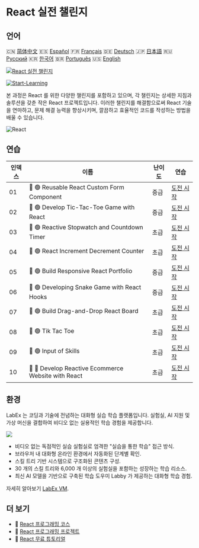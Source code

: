 # React 실전 챌린지

## 언어

🇨🇳 [简体中文](README_zh.md) 🇪🇸 [Español](README_es.md) 🇫🇷 [Français](README_fr.md) 🇩🇪 [Deutsch](README_de.md) 🇯🇵 [日本語](README_ja.md) 🇷🇺 [Русский](README_ru.md) 🇰🇷 [한국어](README_ko.md) 🇧🇷 [Português](README_pt.md) 🇺🇸 [English](README.md) 

[![React 실전 챌린지](https://cover-creator.labex.io/react-practice-challenges.png?lang=ko)](https://labex.io/ko/courses/react-practice-challenges)

[![Start-Learning](https://img.shields.io/badge/Start-Learning-whitesmoke?style=for-the-badge)](https://labex.io/ko/courses/react-practice-challenges)

본 과정은 React 를 위한 다양한 챌린지를 포함하고 있으며, 각 챌린지는 상세한 지침과 솔루션을 갖춘 작은 React 프로젝트입니다. 이러한 챌린지를 해결함으로써 React 기술을 연마하고, 문제 해결 능력을 향상시키며, 깔끔하고 효율적인 코드를 작성하는 방법을 배울 수 있습니다.

![React](https://img.shields.io/badge/React-whitesmoke?style=for-the-badge&logo=react)


## 연습

|   인덱스 | 이름                                                | 난이도   | 연습                                                                                                                       |
|----------|-----------------------------------------------------|----------|----------------------------------------------------------------------------------------------------------------------------|
|       01 | 🎯 🟢 Reusable React Custom Form Component          | 중급     | <a target='_blank' href='https://labex.io/ko/labs/react-reusable-react-custom-form-component-67586'>도전 시작</a>          |
|       02 | 🎯 🟢 Develop Tic-Tac-Toe Game with React           | 중급     | <a target='_blank' href='https://labex.io/ko/labs/react-develop-tic-tac-toe-game-with-react-67587'>도전 시작</a>           |
|       03 | 🎯 🟢 Reactive Stopwatch and Countdown Timer        | 초급     | <a target='_blank' href='https://labex.io/ko/labs/react-reactive-stopwatch-and-countdown-timer-67593'>도전 시작</a>        |
|       04 | 🎯 🟢 React Increment Decrement Counter             | 초급     | <a target='_blank' href='https://labex.io/ko/labs/react-react-increment-decrement-counter-67585'>도전 시작</a>             |
|       05 | 🎯 🟢 Build Responsive React Portfolio              | 중급     | <a target='_blank' href='https://labex.io/ko/labs/react-build-responsive-react-portfolio-67591'>도전 시작</a>              |
|       06 | 🎯 🟢 Developing Snake Game with React Hooks        | 중급     | <a target='_blank' href='https://labex.io/ko/labs/react-developing-snake-game-with-react-hooks-67592'>도전 시작</a>        |
|       07 | 🎯 🟢 Build Drag-and-Drop React Board               | 초급     | <a target='_blank' href='https://labex.io/ko/labs/react-build-drag-and-drop-react-board-67588'>도전 시작</a>               |
|       08 | 🎯 🟢 Tik Tac Toe                                   | 초급     | <a target='_blank' href='https://labex.io/ko/labs/react-tik-tac-toe-67594'>도전 시작</a>                                   |
|       09 | 🎯 🟢 Input of Skills                               | 초급     | <a target='_blank' href='https://labex.io/ko/labs/react-input-of-skills-67590'>도전 시작</a>                               |
|       10 | 🎯 🔵 Develop Reactive Ecommerce Website with React | 초급     | <a target='_blank' href='https://labex.io/ko/labs/react-develop-reactive-ecommerce-website-with-react-67589'>도전 시작</a> |

## 환경

LabEx 는 코딩과 기술에 전념하는 대화형 실습 학습 플랫폼입니다. 실험실, AI 지원 및 가상 머신을 결합하여 비디오 없는 실용적인 학습 경험을 제공합니다.

![](https://tutorial-screenshot.getvm.io/images/vm-1725247253.png)

- 비디오 없는 독점적인 실습 실험실로 엄격한 "실습을 통한 학습" 접근 방식.
- 브라우저 내 대화형 온라인 환경에서 자동화된 단계별 확인.
- 스킬 트리 기반 시스템으로 구조화된 콘텐츠 구성.
- 30 개의 스킬 트리와 6,000 개 이상의 실험실을 포함하는 성장하는 학습 리소스.
- 최신 AI 모델을 기반으로 구축된 학습 도우미 Labby 가 제공하는 대화형 학습 경험.

자세히 알아보기 [LabEx VM](https://support.labex.io/using-labex/virtual-machine).

## 더 보기

- 🔗 [React 프로그래밍 코스](https://github.com/labex-labs/awesome-programming-courses)
- 🔗 [React 프로그래밍 프로젝트](https://github.com/labex-labs/awesome-programming-projects)
- 🔗 [React 무료 튜토리얼](https://github.com/labex-labs/react-free-tutorials)

